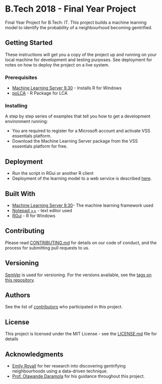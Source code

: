 # B.Tech 2018 - Final Year Project

Final Year Project for B.Tech: IT. This project builds a machine learning model to identify the probability of a neighbourhood becoming gentrified.

## Getting Started

These instructions will get you a copy of the project up and running on your local machine for development and testing purposes. See deployment for notes on how to deploy the project on a live system.

### Prerequisites

* [Machine Learning Server 9.30](https://docs.microsoft.com/en-us/machine-learning-server/install/machine-learning-server-windows-install) - Installs R for Windows
* [poLCA](https://www.jstatsoft.org/article/view/v042i10) - R Package for LCA

### Installing

A step by step series of examples that tell you how to get a development environment running:

* You are required to register for a Microsoft account and activate VSS essentials platform.
* Download the Machine Learning Server package from the VSS essentials platform for free.

## Deployment

* Run the script in RGui or another R client
* Deployment of the learning model to a web service is described [here](https://docs.microsoft.com/en-us/machine-learning-server/operationalize/how-to-deploy-web-service-publish-manage-in-r).

## Built With

* [Machine Learning Server 9.30](https://docs.microsoft.com/en-us/machine-learning-server/install/machine-learning-server-windows-install)- The machine learning framework used
* [Notepad ++](https://notepad-plus-plus.org/download/v7.5.8.html) - text editor used
* [RGui](https://cran.r-project.org/bin/windows/base/) - R for Windows

## Contributing

Please read [CONTRIBUTING.md](https://github.com/AgmadKafaar/Btech2018/blob/master/CONTRIBUTING.md) for details on our code of conduct, and the process for submitting pull requests to us.

## Versioning

[SemVer](http://semver.org/) is used for versioning. For the versions available, see the [tags on this repository](https://github.com/your/project/tags). 

## Authors

See the list of [contributors](https://github.com/AgmadKafaar/Btech2018/graphs/contributors) who participated in this project.

## License

This project is licensed under the MIT License - see the [LICENSE.md](LICENSE) file for details

## Acknowledgments

* [Emily Royall](http://emilyroyall.com/) for her research into discovering gentrifying neighbourhoods using a data-driven technique.
* [Prof. Olawande Daramola](https://sites.google.com/site/wandesnet/home) for his guidance throughout this project.
